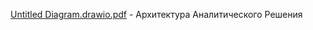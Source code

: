 [Untitled Diagram.drawio.pdf](../Module01/Untitled%20Diagram.drawio.pdf) - Архитектура Аналитического Решения

